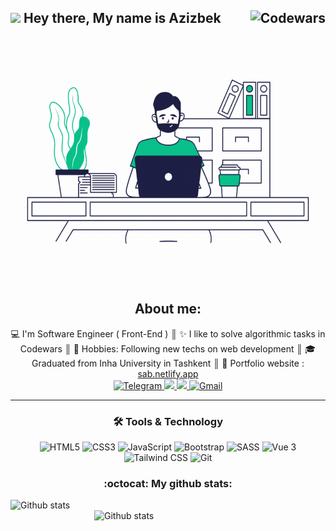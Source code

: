 ## <img src="https://media.giphy.com/media/hvRJCLFzcasrR4ia7z/giphy.gif" width="25px"> Hey there, My name is Azizbek <img align="right" alt="Codewars" src="https://www.codewars.com/users/Azizbek98/badges/large"/><br />

<div align="center">
  <div align="center">
    <img alt="Programmer" src="programmer.gif" width="485" height="390" />
  </div>
  
  <h2>About me:</h2>
  <span align="left">💻 I'm Software Engineer ( Front-End )</span> ║ 
  <span align="left">✨ I like to solve algorithmic tasks in Codewars</span> ║ 
  <span align="left">🔭 Hobbies: Following new techs on web development</span> ║ 
  <span align="left">🎓 Graduated from Inha University in Tashkent</span> ║ 
  <span align="left">🎨 Portfolio website : <a href="https://a-samatov22.netlify.app/" target="_blank">sab.netlify.app</a></span>
  
</div>

<div align="center">
  <a href="https://t.me/a_Samatov">
    <img alt="Telegram" src="https://img.shields.io/badge/Telegram-2CA5E0?style=for-the-badge&logo=telegram&logoColor=white" />
  </a>
  <a href="https://www.linkedin.com/in/azizbek-samatov-b27859188/">
    <img src="https://img.shields.io/badge/linkedin-%230077B5.svg?&style=for-the-badge&logo=linkedin&logoColor=white" />
  </a>
  <a href="#">
    <img src="https://img.shields.io/badge/Discord-%237289DA.svg?style=for-the-badge&logo=discord&logoColor=white" />
  </a>
  <a href="mailto:azizbeksamatov98@gmail.com">
    <img alt="Gmail" src="https://img.shields.io/badge/Gmail-D14836?style=for-the-badge&logo=gmail&logoColor=white" />
  </a>
</div>

<hr />

<div align="center" width="300">
  <h3 align="center">🛠 Tools & Technology</h3>
  
  <img alt="HTML5" src="https://img.shields.io/badge/html5-%23E34F26.svg?style=for-the-badge&logo=html5&logoColor=white"/>
  <img alt="CSS3" src="https://img.shields.io/badge/css3-%231572B6.svg?style=for-the-badge&logo=css3&logoColor=white"/>
  <img alt="JavaScript" src="https://img.shields.io/badge/javascript-%23323330.svg?style=for-the-badge&logo=javascript&logoColor=%23F7DF1E"/>
  <img alt="Bootstrap" src="https://img.shields.io/badge/bootstrap-%23563D7C.svg?style=for-the-badge&logo=bootstrap&logoColor=white"/>
  <img alt="SASS" src="https://img.shields.io/badge/SASS-hotpink.svg?style=for-the-badge&logo=SASS&logoColor=white"/>
  <img alt="Vue 3" src="https://img.shields.io/badge/Vue 3-35495E?style=for-the-badge&logo=vuedotjs&logoColor=4FC08D"/>
  <img alt="Tailwind CSS" src="https://img.shields.io/badge/tailwindcss-%2338B2AC.svg?style=for-the-badge&logo=tailwind-css&logoColor=white" />
  <img alt="Git" src="https://img.shields.io/badge/Git-F05032?style=for-the-badge&logo=git&logoColor=white"/>
</div>

<div align="center">
  <h3>:octocat: My github stats:</h3>
</div>
<img align="left" alt="Github stats" src="https://github-readme-stats.vercel.app/api?username=azizbek98&theme=default" width="430" />
<img align="right" alt="Github stats" src="https://github-readme-stats.vercel.app/api/top-langs/?username=azizbek98&langs_count=6&layout=compact" width="370" />

<!--
**Azizbek98/Azizbek98** is a ✨ _special_ ✨ repository because its `README.md` (this file) appears on your GitHub profile.

Here are some ideas to get you started:

- 🔭 I’m currently working on ...
- 🌱 I’m currently learning ...
- 👯 I’m looking to collaborate on ...
- 🤔 I’m looking for help with ...
- 💬 Ask me about ...
- 📫 How to reach me: ...
- 😄 Pronouns: ...
- ⚡ Fun fact: ...
-->
